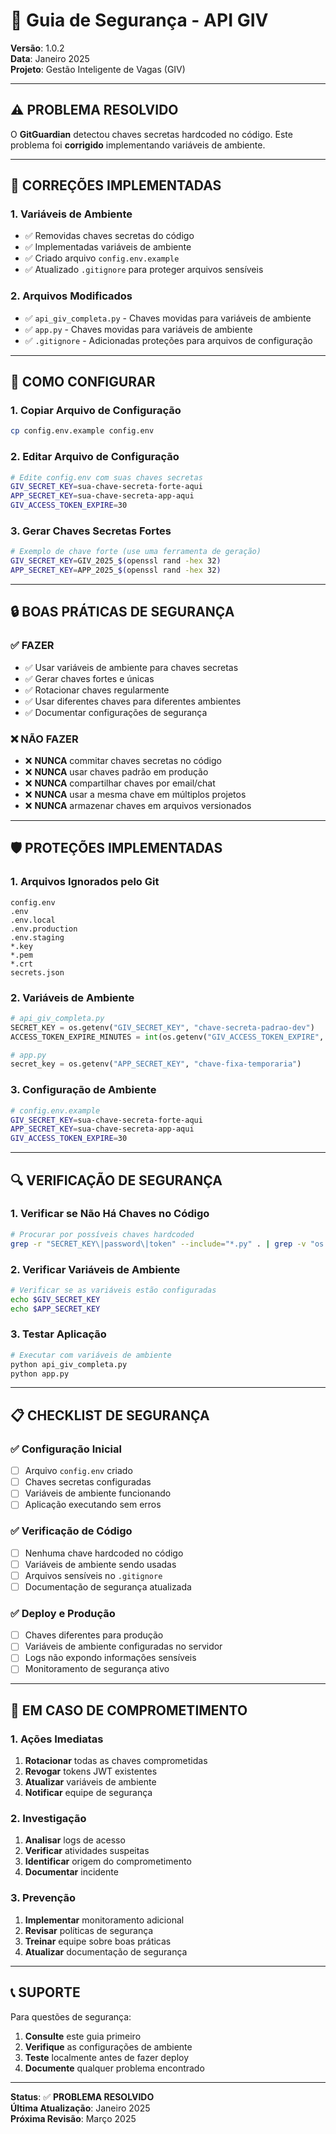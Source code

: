 ﻿# 🔐 Guia de Segurança - API GIV

**Versão**: 1.0.2  
**Data**: Janeiro 2025  
**Projeto**: Gestão Inteligente de Vagas (GIV)

---

## ⚠️ **PROBLEMA RESOLVIDO**

O **GitGuardian** detectou chaves secretas hardcoded no código. Este problema foi **corrigido** implementando variáveis de ambiente.

---

## 🔧 **CORREÇÕES IMPLEMENTADAS**

### **1. Variáveis de Ambiente**
- ✅ Removidas chaves secretas do código
- ✅ Implementadas variáveis de ambiente
- ✅ Criado arquivo `config.env.example`
- ✅ Atualizado `.gitignore` para proteger arquivos sensíveis

### **2. Arquivos Modificados**
- ✅ `api_giv_completa.py` - Chaves movidas para variáveis de ambiente
- ✅ `app.py` - Chaves movidas para variáveis de ambiente
- ✅ `.gitignore` - Adicionadas proteções para arquivos de configuração

---

## 🚀 **COMO CONFIGURAR**

### **1. Copiar Arquivo de Configuração**
```bash
cp config.env.example config.env
```

### **2. Editar Arquivo de Configuração**
```bash
# Edite config.env com suas chaves secretas
GIV_SECRET_KEY=sua-chave-secreta-forte-aqui
APP_SECRET_KEY=sua-chave-secreta-app-aqui
GIV_ACCESS_TOKEN_EXPIRE=30
```

### **3. Gerar Chaves Secretas Fortes**
```bash
# Exemplo de chave forte (use uma ferramenta de geração)
GIV_SECRET_KEY=GIV_2025_$(openssl rand -hex 32)
APP_SECRET_KEY=APP_2025_$(openssl rand -hex 32)
```

---

## 🔒 **BOAS PRÁTICAS DE SEGURANÇA**

### **✅ FAZER**
- ✅ Usar variáveis de ambiente para chaves secretas
- ✅ Gerar chaves fortes e únicas
- ✅ Rotacionar chaves regularmente
- ✅ Usar diferentes chaves para diferentes ambientes
- ✅ Documentar configurações de segurança

### **❌ NÃO FAZER**
- ❌ **NUNCA** commitar chaves secretas no código
- ❌ **NUNCA** usar chaves padrão em produção
- ❌ **NUNCA** compartilhar chaves por email/chat
- ❌ **NUNCA** usar a mesma chave em múltiplos projetos
- ❌ **NUNCA** armazenar chaves em arquivos versionados

---

## 🛡️ **PROTEÇÕES IMPLEMENTADAS**

### **1. Arquivos Ignorados pelo Git**
```
config.env
.env
.env.local
.env.production
.env.staging
*.key
*.pem
*.crt
secrets.json
```

### **2. Variáveis de Ambiente**
```python
# api_giv_completa.py
SECRET_KEY = os.getenv("GIV_SECRET_KEY", "chave-secreta-padrao-dev")
ACCESS_TOKEN_EXPIRE_MINUTES = int(os.getenv("GIV_ACCESS_TOKEN_EXPIRE", "30"))

# app.py
secret_key = os.getenv("APP_SECRET_KEY", "chave-fixa-temporaria")
```

### **3. Configuração de Ambiente**
```bash
# config.env.example
GIV_SECRET_KEY=sua-chave-secreta-forte-aqui
APP_SECRET_KEY=sua-chave-secreta-app-aqui
GIV_ACCESS_TOKEN_EXPIRE=30
```

---

## 🔍 **VERIFICAÇÃO DE SEGURANÇA**

### **1. Verificar se Não Há Chaves no Código**
```bash
# Procurar por possíveis chaves hardcoded
grep -r "SECRET_KEY\|password\|token" --include="*.py" . | grep -v "os.getenv"
```

### **2. Verificar Variáveis de Ambiente**
```bash
# Verificar se as variáveis estão configuradas
echo $GIV_SECRET_KEY
echo $APP_SECRET_KEY
```

### **3. Testar Aplicação**
```bash
# Executar com variáveis de ambiente
python api_giv_completa.py
python app.py
```

---

## 📋 **CHECKLIST DE SEGURANÇA**

### **✅ Configuração Inicial**
- [ ] Arquivo `config.env` criado
- [ ] Chaves secretas configuradas
- [ ] Variáveis de ambiente funcionando
- [ ] Aplicação executando sem erros

### **✅ Verificação de Código**
- [ ] Nenhuma chave hardcoded no código
- [ ] Variáveis de ambiente sendo usadas
- [ ] Arquivos sensíveis no `.gitignore`
- [ ] Documentação de segurança atualizada

### **✅ Deploy e Produção**
- [ ] Chaves diferentes para produção
- [ ] Variáveis de ambiente configuradas no servidor
- [ ] Logs não expondo informações sensíveis
- [ ] Monitoramento de segurança ativo

---

## 🚨 **EM CASO DE COMPROMETIMENTO**

### **1. Ações Imediatas**
1. **Rotacionar** todas as chaves comprometidas
2. **Revogar** tokens JWT existentes
3. **Atualizar** variáveis de ambiente
4. **Notificar** equipe de segurança

### **2. Investigação**
1. **Analisar** logs de acesso
2. **Verificar** atividades suspeitas
3. **Identificar** origem do comprometimento
4. **Documentar** incidente

### **3. Prevenção**
1. **Implementar** monitoramento adicional
2. **Revisar** políticas de segurança
3. **Treinar** equipe sobre boas práticas
4. **Atualizar** documentação de segurança

---

## 📞 **SUPORTE**

Para questões de segurança:
1. **Consulte** este guia primeiro
2. **Verifique** as configurações de ambiente
3. **Teste** localmente antes de fazer deploy
4. **Documente** qualquer problema encontrado

---

**Status**: ✅ **PROBLEMA RESOLVIDO**  
**Última Atualização**: Janeiro 2025  
**Próxima Revisão**: Março 2025
